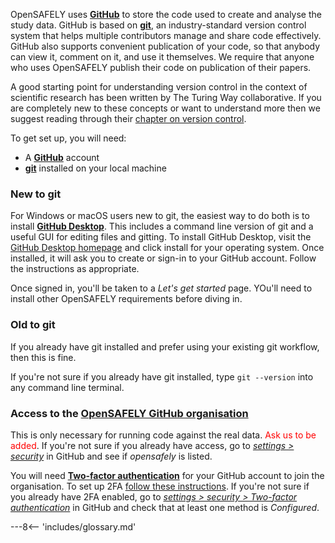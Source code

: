 OpenSAFELY uses [**GitHub**](https://github.com/) to store the code used to create and analyse the study data. 
GitHub is based on [**git**](https://git-scm.com/), an industry-standard version control system that helps multiple contributors manage and share code effectively. 
GitHub also supports convenient publication of your code, so that anybody can view it, comment on it, and use it themselves. 
We require that anyone who uses OpenSAFELY publish their code on publication of their papers.

A good starting point for understanding version control in the context of scientific research has been written by The Turing Way collaborative. 
If you are completely new to these concepts or want to understand more then we suggest reading through their [chapter on version control](https://the-turing-way.netlify.app/reproducible-research/vcs.html).

To get set up, you will need:

* A [**GitHub**](https://github.com/) account
* [**git**](https://git-scm.com/) installed on your local machine


### New to git
For Windows or macOS users new to git, the easiest way to do both is to install [**GitHub Desktop**](https://desktop.github.com/).
This includes a command line version of git and a useful GUI for editing files and gitting. 
To install GitHub Desktop, visit the [GitHub Desktop homepage](https://desktop.github.com/) and click install for your operating system. 
Once installed, it will ask you to create or sign-in to your GitHub account. 
Follow the instructions as appropriate.

Once signed in, you'll be taken to a _Let's get started_ page. 
YOu'll need to install other OpenSAFELY requirements before diving in.

### Old to git
If you already have git installed and prefer using your existing git workflow, then this is fine.

If you're not sure if you already have git installed, type `git --version` into any command line terminal.

### Access to the [OpenSAFELY GitHub organisation](https://github.com/opensafely)
This is only necessary for running code against the real data. <font color='red'>Ask us to be added</font>. 
If you're not sure if you already have access, go to [*settings > security*](https://github.com/settings/organizations) in GitHub and see if _opensafely_ is listed.

You will need [**Two-factor authentication**](https://help.github.com/en/github/authenticating-to-github/securing-your-account-with-two-factor-authentication-2fa) for your GitHub account to join the organisation.
To set up 2FA [follow these instructions](https://help.github.com/en/github/authenticating-to-github/configuring-two-factor-authentication).
If you're not sure if you already have 2FA enabled, go to [*settings > security > Two-factor authentication*](https://github.com/settings/security) in GitHub and check that at least one method is *Configured*.



---8<-- 'includes/glossary.md'

